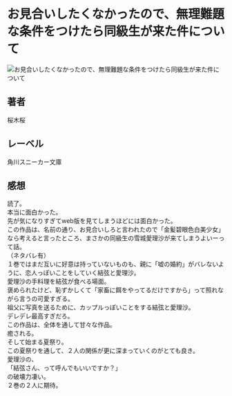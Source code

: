 # お見合いしたくなかったので、無理難題な条件をつけたら同級生が来た件について

![お見合いしたくなかったので、無理難題な条件をつけたら同級生が来た件について](https://imgur.com/0Tj6E53.png)

## 著者

桜木桜

## レーベル

角川スニーカー文庫

## 感想

読了。  
本当に面白かった。  
先が気になりすぎてweb版を見てしまうほどには面白かった。  
この作品は、名前の通り、お見合いしろと言われたので「金髪碧眼色白美少女」なら考えると言ったところ、まさかの同級生の雪城愛理沙が来てしまうよいーって話。  
（ネタバレ有）  
１巻ではまだ互いに好意は持っていないものも、親に「嘘の婚約」がバレないように、恋人っぽいことをしていく結弦と愛理沙。  
愛理沙の手料理を結弦が食べる場面。  
褒められたけど、恥ずかしくて「家畜に餌をやってるだけですから」って照れながら言うの可愛すぎる。  
祖父に写真を送るために、カップルっぽいことをする結弦と愛理沙。  
デレデレ最高すぎだろ。  
この作品は、全体を通して甘々な作品。  
癒される。  
そして始まる夏祭り。  
この夏祭りを通して、２人の関係が更に深まっていくのがとても良き。  
愛理沙の、  
「結弦さん、って呼んでもいいですか？」  
の破壊力凄い。  
２巻の２人に期待。  
